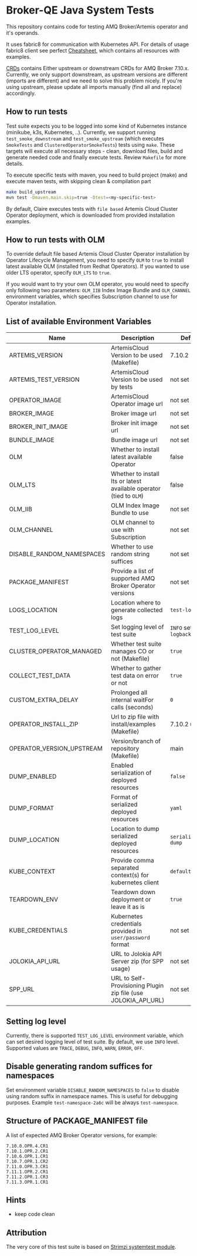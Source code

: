 # Broker-QE Java System Tests

This repository contains code for testing AMQ Broker/Artemis operator and it's operands.

It uses fabric8 for communication with Kubernetes API.
For details of usage fabric8 client see perfect [Cheatsheet](https://github.com/fabric8io/kubernetes-client/blob/v6.8.1/doc/CHEATSHEET.md), which contains all resources with examples.

[CRDs](crds) contains Either upstream or downstream CRDs for AMQ Broker 7.10.x. Currently, we only support downstream, as upstream versions are different (imports are different) and
we need to solve this problem nicely. If you're using upstream, please update all imports manually (find all and replace) accordingly.

## How to run tests

Test suite expects you to be logged into some kind of Kubernetes instance (minikube, k3s, Kubernetes, ..).
Currently, we support running `test_smoke_downstream` and `test_smoke_upstream` (which executes `SmokeTests` and `ClusteredOperatorSmokeTests`) tests using `make`.
These targets will execute all necessary steps - clean, download files, build and generate needed code and finally execute tests.
Review `Makefile` for more details.

To execute specific tests with maven, you need to build project (make) and execute maven tests, with skipping clean & compilation part
```bash
make build_upstream
mvn test -Dmaven.main.skip=true -Dtest=<my-specific-test>
```

By default, Claire executes tests with `file based` Artemis Cloud Cluster Operator deployment, which is downloaded from provided installation examples.

## How to run tests with OLM
To override default file based Artemis Cloud Cluster Operator installation by Operator Lifecycle Management,
you need to specify `OLM` to `true` to install latest available OLM (installed from Redhat Operators). If you wanted to use older LTS operator, specify `OLM_LTS` to `true`.

If you would want to try your own OLM operator, you would need to specify only following two parameters:
`OLM_IIB` Index Image Bundle and `OLM_CHANNEL` environment variables, which specifies Subscription channel to use for Operator installation.



## List of available Environment Variables

| Name                      | Description                                                         | Default                     | Possible values                                                           |
|---------------------------|---------------------------------------------------------------------|-----------------------------|---------------------------------------------------------------------------|
| ARTEMIS_VERSION           | ArtemisCloud Version to be used (Makefile)                          | 7.10.2                      | \<major\>.\<minor\>.\<micro\>                                             |
| ARTEMIS_TEST_VERSION      | ArtemisCloud Version to be used by tests                            | not set                     | \<major\>.\<minor\>                                                       |
| OPERATOR_IMAGE            | ArtemisCloud Operator image url                                     | not set                     | \<image registry url\>                                                    |
| BROKER_IMAGE              | Broker image url                                                    | not set                     | \<image registry url\>                                                    |
| BROKER_INIT_IMAGE         | Broker init image url                                               | not set                     | \<image registry url\>                                                    |
| BUNDLE_IMAGE              | Bundle image url                                                    | not set                     | \<image registry url\>                                                    |
| OLM                       | Whether to install latest available Operator                        | false                       | `true`, `false`                                                           |
| OLM_LTS                   | Whether to install lts or latest available operator (tied to `OLM`) | false                       | `true`, `false`                                                           |
| OLM_IIB                   | OLM Index Image Bundle to use                                       | not set                     | \<iib image registry url\>                                                |
| OLM_CHANNEL               | OLM channel to use with Subscription                                | not set                     | \<channel\>                                                               |
| DISABLE_RANDOM_NAMESPACES | Whether to use random string suffices                               | not set (`false`)           | `true`, `false`                                                           |
| PACKAGE_MANIFEST          | Provide a list of supported AMQ Broker Operator versions            | not set                     | see below                                                                 |
| LOGS_LOCATION             | Location where to generate collected logs                           | `test-logs`                 | \<directory\>                                                             |
| TEST_LOG_LEVEL            | Set logging level of test suite                                     | `INFO` set in `logback.xml` | `TRACE`, `DEBUG`, `INFO`, `WARN`, `ERROR`, `OFF`                          |
| CLUSTER_OPERATOR_MANAGED  | Whether test suite manages CO or not (Makefile)                     | `true`                      | `false`                                                                   |
| COLLECT_TEST_DATA         | Whether to gather test data on error or not                         | `true`                      | `true`, `false`                                                           |
| CUSTOM_EXTRA_DELAY        | Prolonged all internal waitFor calls (seconds)                      | `0`                         | \<number of seconds\>                                                     |
| OPERATOR_INSTALL_ZIP      | Url to zip file with install/examples (Makefile)                    | 7.10.2 url                  | \<url\>                                                                   |
| OPERATOR_VERSION_UPSTREAM | Version/branch of repository (Makefile)                             | main                        | \<branch\>                                                                |
| DUMP_ENABLED              | Enabled serialization of deployed resources                         | `false`                     | `true`, `false`                                                           |
| DUMP_FORMAT               | Format of serialized deployed resources                             | `yaml`                      | `yaml`, `json`                                                            |
| DUMP_LOCATION             | Location to dump serialized deployed resources                      | `serialization-dump`        | \<directory\>                                                             |
| KUBE_CONTEXT              | Provide comma separated context(s) for kubernetes client            | `default/null`              | null, \<contextA,contextB,contextC,...\>                                  |
| TEARDOWN_ENV              | Teardown down deployment or leave it as is                          | `true`                      | `true`, `false`                                                           |
| KUBE_CREDENTIALS          | Kubernetes credentials provided in `user/password` format           | not set                     | `claire/c1airePassw0rd`                                                   |
| JOLOKIA_API_URL           | URL to Jolokia API Server zip (for SPP usage)                       | not set                     | `https://../amq-broker-jolokia-api-server-7.13.0-install-rhel9.zip`       |
| SPP_URL                   | URL to Self-Provisioning Plugin zip file (use JOLOKIA_API_URL)      | not set                     | `https://../amq-broker-self-provisioning-plugin-7.13.0-install-rhel9.zip` |

## Setting log level
Currently, there is supported `TEST_LOG_LEVEL` environment variable, which can set desired logging level of test suite.
By default, we use `INFO` level. Supported values are `TRACE`, `DEBUG`, `INFO`, `WARN`, `ERROR`, `OFF`.

## Disable generating random suffices for namespaces
Set environment variable `DISABLE_RANDOM_NAMESPACES` to `false` to disable using random suffix in namespace names. This is useful for debugging purposes.
Example `test-namespace-2a6c` will be always `test-namespace`.

## Structure of PACKAGE_MANIFEST file
A list of expected AMQ Broker Operator versions, for example:
```shell
7.10.0.OPR.4.CR1
7.10.1.OPR.2.CR1
7.10.6.OPR.1.CR1
7.10.7.OPR.1.CR2
7.11.0.OPR.3.CR1
7.11.1.OPR.2.CR1
7.11.2.OPR.1.CR3
7.11.3.OPR.1.CR1
```

## Hints
- keep code clean

## Attribution
The very core of this test suite is based on [Strimzi systemtest module](https://github.com/strimzi/strimzi-kafka-operator).
